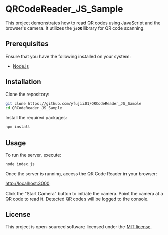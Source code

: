 # QRCodeReader_JS_Sample

This project demonstrates how to read QR codes using JavaScript and the browser's camera. It utilizes the **`jsQR`** library for QR code scanning.

## Prerequisites

Ensure that you have the following installed on your system:

- [Node.js](https://nodejs.org/)

## Installation

Clone the repository:

```bash
git clone https://github.com/yfujii01/QRCodeReader_JS_Sample
cd QRCodeReader_JS_Sample
```

Install the required packages:

```sh
npm install
```

## Usage

To run the server, execute:

```sh
node index.js
```

Once the server is running, access the QR Code Reader in your browser:

[http://localhost:3000](http://localhost:3000/)

Click the "Start Camera" button to initiate the camera. Point the camera at a QR code to read it. Detected QR codes will be logged to the console.

## License

This project is open-sourced software licensed under the [MIT license](https://opensource.org/licenses/MIT).
